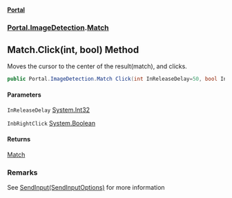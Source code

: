 #### [Portal](index.md 'index')
### [Portal.ImageDetection](Portal.ImageDetection.md 'Portal.ImageDetection').[Match](Portal.ImageDetection.Match.md 'Portal.ImageDetection.Match')

## Match.Click(int, bool) Method

Moves the cursor to the center of the result(match), and clicks.

```csharp
public Portal.ImageDetection.Match Click(int InReleaseDelay=50, bool InbRightClick=false);
```
#### Parameters

<a name='Portal.ImageDetection.Match.Click(int,bool).InReleaseDelay'></a>

`InReleaseDelay` [System.Int32](https://docs.microsoft.com/en-us/dotnet/api/System.Int32 'System.Int32')

<a name='Portal.ImageDetection.Match.Click(int,bool).InbRightClick'></a>

`InbRightClick` [System.Boolean](https://docs.microsoft.com/en-us/dotnet/api/System.Boolean 'System.Boolean')

#### Returns
[Match](Portal.ImageDetection.Match.md 'Portal.ImageDetection.Match')

### Remarks
See [SendInput(SendInputOptions)](Portal.Input.Input.SendInput(Portal.Input.SendInputOptions).md 'Portal.Input.Input.SendInput(Portal.Input.SendInputOptions)') for more information